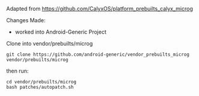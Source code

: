 Adapted from https://github.com/CalyxOS/platform_prebuilts_calyx_microg 

Changes Made: 

- worked into Android-Generic Project 

Clone into vendor/prebuilts/microg

	git clone https://github.com/android-generic/vendor_prebuilts_microg vendor/prebuilts/microg
	
then run:

	cd vendor/prebuilts/microg
	bash patches/autopatch.sh
